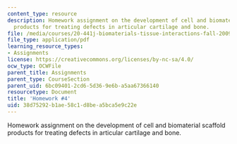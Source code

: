 ```yaml
---
content_type: resource
description: Homework assignment on the development of cell and biomaterial scaffold
  products for treating defects in articular cartilage and bone.
file: /media/courses/20-441j-biomaterials-tissue-interactions-fall-2009/38d75292b1ae58c1d8bea5bca5e9c22e_MIT20_441JF09_hw4.pdf
file_type: application/pdf
learning_resource_types:
- Assignments
license: https://creativecommons.org/licenses/by-nc-sa/4.0/
ocw_type: OCWFile
parent_title: Assignments
parent_type: CourseSection
parent_uid: 6bc09401-2cd6-5d36-9e6b-a5aa67366140
resourcetype: Document
title: 'Homework #4'
uid: 38d75292-b1ae-58c1-d8be-a5bca5e9c22e
---
```

Homework assignment on the development of cell and biomaterial scaffold products for treating defects in articular cartilage and bone.